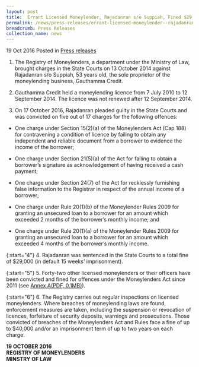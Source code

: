 ```yaml
---
layout: post
title:  Errant Licensed Moneylender, Rajadanran s/o Suppiah, Fined $29,000
permalink: /news/press-releases/errant-licensed-moneylender--rajadanran-s-o-suppiah--fined--29-0
breadcrumb: Press Releases
collection_name: news
---
```



19 Oct 2016 Posted in [Press releases](/news/press-releases)


1. The Registry of Moneylenders, a department under the Ministry of Law, brought charges in the State Courts on 13 October 2014 against Rajadanran s/o Suppiah, 53 years old, the sole proprietor of the moneylending business, Gauthamma Credit.


2. Gauthamma Credit held a moneylending licence from 7 July 2010 to 12 September 2014. The licence was not renewed after 12 September 2014.


3. On 17 October 2016, Rajadanran pleaded guilty in the State Courts and was convicted on five out of 17 charges for the following offences:

* One charge under Section 15(2)(a) of the Moneylenders Act (Cap 188) for contravening a condition of licence by failing to obtain any independent and reliable document from a borrower to evidence the income of the borrower;

* One charge under Section 21(5)(a) of the Act for failing to obtain a borrower’s signature as acknowledgement of having received a cash payment;

* One charge under Section 24(7) of the Act for recklessly furnishing false information to the Registrar in respect of the annual income of a borrower;

* One charge under Rule 20(1)(b) of the Moneylender Rules 2009 for granting an unsecured loan to a borrower for an amount which exceeded 2 months of the borrower’s monthly income; and

* One charge under Rule 20(1)(a) of the Moneylender Rules 2009 for granting an unsecured loan to a borrower for an amount which exceeded 4 months of the borrower’s monthly income.

{:start="4"}
4. Rajadanran was sentenced in the State Courts to a total fine of $29,000 (in default 15 weeks’ imprisonment).

{:start="5"}
5. Forty-two other licensed moneylenders or their officers have been convicted and fined for offences under the Moneylenders Act since 2011 (see [Annex A(PDF, 0.1MB)](/fules/news/press-releases/2016/10/MLAnnex.pdf)). 

{:start="6"}
6. The Registry carries out regular inspections on licensed moneylenders. Where breaches of moneylending laws are found, enforcement measures are taken, including the suspension or revocation of licences, forfeiture of security deposits, warnings and prosecutions. Those convicted of breaches of the Moneylenders Act and Rules face a fine of up to $40,000 and/or an imprisonment term of up to two years on each charge.



**19 OCTOBER 2016**  
**REGISTRY OF MONEYLENDERS**  
**MINSTRY OF LAW**
